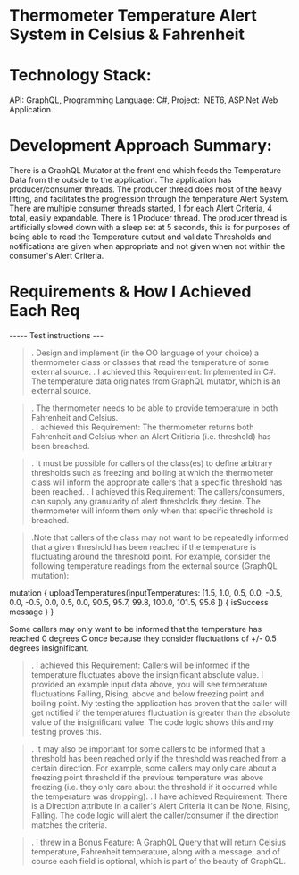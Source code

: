 # Thermometer Temperature Alert System in Celsius & Fahrenheit
# Technology Stack: 
API: GraphQL, Programming Language: C#, Project: .NET6, ASP.Net Web Application.
# Development Approach Summary: 
There is a GraphQL Mutator at the front end which feeds the Temperature Data from the outside to the application. The application has producer/consumer threads. The producer thread does most of the heavy lifting, and facilitates the progression through the temperature Alert System. There are multiple consumer threads started, 1 for each Alert Criteria, 4 total, easily expandable. There is 1 Producer thread. The producer thread is artificially slowed down with a sleep set at 5 seconds, this is for purposes of being able to read the Temperature output and validate Thresholds and notifications are given when appropriate and not given when not within the consumer's Alert Criteria.
# Requirements & How I Achieved Each Req
----- Test instructions ---

>. Design and implement (in the OO language of your choice) a thermometer class or classes that read the temperature of some external source. 
>. I achieved this Requirement: Implemented in C#. The temperature data originates from GraphQL mutator, which is an external source.

>. The thermometer needs to be able to provide temperature in both Fahrenheit and Celsius.  
>. I achieved this Requirement: The thermometer returns both Fahrenheit and Celsius when an Alert Critieria (i.e. threshold) has been breached.

>. It must be possible for callers of the class(es) to define arbitrary thresholds such as freezing and boiling at which the thermometer class will inform the appropriate callers that a specific threshold has been reached. 
>. I achieved this Requirement: The callers/consumers, can supply any granularity of alert thresholds they desire. The thermometer will inform them only when that specific threshold is breached.

>.Note that callers of the class may not want to be repeatedly informed that a given threshold has been reached if the temperature is fluctuating around the threshold point. For example, consider the following temperature readings from the external source (GraphQL mutation):

mutation {
      uploadTemperatures(inputTemperatures: 
    [1.5,
    1.0,
    0.5,
    0.0,
    -0.5,
    0.0,
    -0.5,
    0.0,
    0.5,
    0.0,
    90.5,
    95.7,
    99.8,
    100.0,
    101.5,
    95.6
    ]) 
       {
        isSuccess
        message
       }
     }
     
Some callers may only want to be informed that the temperature has reached 0 degrees C once because they consider fluctuations of +/- 0.5 degrees insignificant. 
>. I achieved this Requirement: Callers will be informed if the temperature fluctuates above the insignificant absolute value. I provided an example input data above, you will see temperature fluctuations Falling, Rising, above and below freezing point and boiling point. My testing the application has proven that the caller will get notified if the temperatures fluctuation is greater than the absolute value of the insignificant value. The code logic shows this and my testing proves this.

>. It may also be important for some callers to be informed that a threshold has been reached only if the threshold was reached from a certain direction. For example, some callers may only care about a freezing point threshold if the previous temperature was above freezing (i.e. they only care about the threshold if it occurred while the temperature was dropping).
>. I have achieved Requirement: There is a Direction attribute in a caller's Alert Criteria it can be None, Rising, Falling. The code logic will alert the caller/consumer if the direction matches the criteria.

>. I threw in a Bonus Feature: A GraphQL Query that will return Celsius temperature, Fahrenheit temperature, along with a message, and of course each field is optional, which is part of the beauty of GraphQL.

